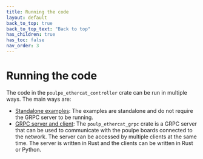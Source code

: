 ```yaml
---
title: Running the code
layout: default
back_to_top: true
back_to_top_text: "Back to top"
has_children: true
has_toc: false
nav_order: 3
---
```


# Running the code

The code in the `poulpe_ethercat_controller` crate can be run in multiple ways. The main ways are:

- [Standalone examples](standalone): The examples are standalone and do not require the GRPC server to be running.
- [GRPC server and client](grpc): The `poulp_ethercat_grpc` crate is a GRPC server that can be used to communicate with the poulpe boards connected to the network. The server can be accessed by multiple clients at the same time. The server is written in Rust and the clients can be written in Rust or Python.
